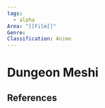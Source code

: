 ```yaml
---
tags:
  - alpha
Area: "[[Film]]"
Genre:
Classification: Anime
---
```

# Dungeon Meshi



## References




